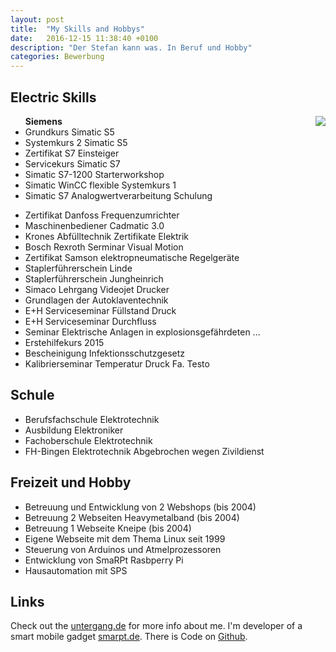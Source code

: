 ```yaml
---
layout: post
title:  "My Skills and Hobbys"
date:   2016-12-15 11:38:40 +0100
description: "Der Stefan kann was. In Beruf und Hobby"
categories: Bewerbung
---
```





  <h2>Electric Skills</h2> 
  <img style="float: right;" src="/jekyll-my-awesome-site/photo/ich1.jpg">
  
  <ul><strong>Siemens</strong>
  <li>Grundkurs Simatic S5</li>
  <li>Systemkurs 2 Simatic S5</li>
  <li>Zertifikat S7 Einsteiger </li>
  <li>Servicekurs Simatic S7 </li>
  <li>Simatic S7-1200 Starterworkshop</li>
  <li>Simatic WinCC flexible Systemkurs 1</li>
  <li>Simatic S7 Analogwertverarbeitung Schulung</li>
  </ul>
  <ul>
  <li>Zertifikat Danfoss Frequenzumrichter </li>
  <li>Maschinenbediener Cadmatic 3.0 </li>
  <li>Krones Abfülltechnik Zertifikate Elektrik</li>
  <li>Bosch Rexroth Serminar Visual Motion</li>
  <li>Zertifikat Samson elektropneumatische Regelgeräte</li>
  <li>Staplerführerschein Linde</li>
  <li>Staplerführerschein Jungheinrich</li>
  <li>Simaco Lehrgang Videojet Drucker</li>
  <li>Grundlagen der Autoklaventechnik</li>
  <li>E+H Serviceseminar Füllstand Druck</li>
  <li>E+H Serviceseminar Durchfluss</li>
  <li>Seminar Elektrische Anlagen in explosionsgefährdeten ...</li>
  <li>Erstehilfekurs 2015</li>
  <li>Bescheinigung Infektionsschutzgesetz</li>
  <li>Kalibrierseminar Temperatur Druck Fa. Testo</li>
  
  </ul>
  <h2>Schule</h2>
  <ul>
  <li>Berufsfachschule Elektrotechnik</li>
  <li>Ausbildung Elektroniker</li>
  <li>Fachoberschule Elektrotechnik</li>
  <li>FH-Bingen Elektrotechnik  Abgebrochen wegen Zivildienst</li>
  </ul>
  <h2> Freizeit und Hobby</h2>
  <ul>
  <li>Betreuung und Entwicklung von 2 Webshops (bis 2004)</li>
  <li>Betreuung 2 Webseiten Heavymetalband (bis 2004)</li>
  <li>Betreuung 1 Webseite Kneipe (bis 2004)</li>
  <li>Eigene Webseite mit dem Thema Linux seit 1999</li>
  <li>Steuerung von Arduinos und Atmelprozessoren</li>
  <li>Entwicklung von SmaRPt Rasbperry Pi</li>
  <li>Hausautomation mit SPS</li>
  </ul>
  <h2>Links</h2>

Check out the [untergang.de][untergang] for more info about me. I'm developer of a smart mobile gadget  [smarpt.de][smarpt]. There is Code on [Github][github].


[github]:https://github.com/dewomser
[untergang]:http://www.untergang.de
[smarpt]:http://www.smarpt.de
